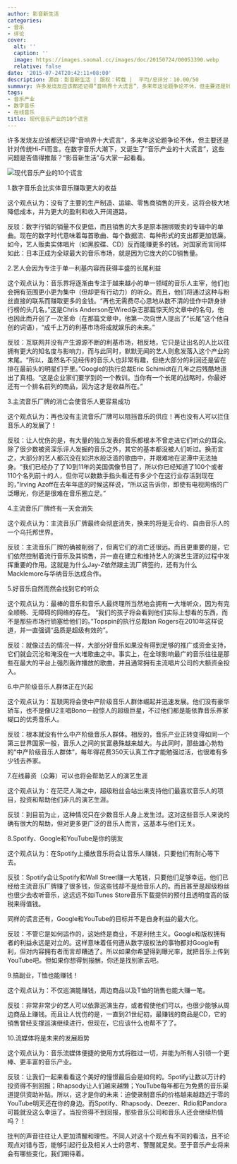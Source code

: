 ```yaml
---
author: 影音新生活
categories:
- 音乐
- 评论
cover:
  alt: ''
  caption: ''
  image: https://images.soomal.cc/images/doc/20150724/00053390.webp
  relative: false
date: '2015-07-24T20:42:11+08:00'
description: 源自：影音新生活 | 版权：转载 |  平均/总评分：10.00/50
summary: 许多发烧友应该都还记得“音响界十大谎言”，多来年这论题争论不休，但主要还是针对传统Hi-Fi而言。在数字音乐大潮下，又诞生了“音乐产业的十大谎言”，这些问题是否值得推敲？批判的声音往往让人更加清醒和理性。不同人对这十个观点有不同的看法，且不论观点对错与否，能够引起行业及相关人士的思考、警醒就足矣。
tags:
- 音乐产业
- 数字音乐
- 在线音乐
title: 现代音乐产业的10个谎言
---
```


许多发烧友应该都还记得“音响界十大谎言”，多来年这论题争论不休，但主要还是针对传统Hi-Fi而言。在数字音乐大潮下，又诞生了“音乐产业的十大谎言”，这些问题是否值得推敲？“影音新生活”与大家一起看看。 

![现代音乐产业的10个谎言](https://images.soomal.cc/images/doc/20150724/00053390.webp)





1.数字音乐会比实体音乐赚取更大的收益

这个观点认为：没有了主要的生产制造、运输、零售商销售的开支，这将会极大地降低成本，并为更大的盈利和收入开阔道路。

反驳：数字行销的销量不仅更低，而且销售的大多是原本捆绑贩卖的专辑中的单曲。现在的数字时代意味着每首歌曲、每个数据流、每种形式的支出都更加低廉。如今，艺人贩卖实体唱片（如黑胶碟、CD）反而能赚更多的钱。对国家而言同样如此：日本正成为全球最大的音乐市场，就是因为它庞大的CD销售量。

2.艺人会因为专注于单一利基内容而获得丰盛的长尾利益

这个观点认为：音乐界将逐渐由专注于越来越小的单一领域的音乐人主宰，他们也会拥有范围更小更为集中（但却更有行动力）的听众。而且，他们将通过这种与粉丝直接的联系而赚取更多的金钱。“再也无需费尽心思地从数不清的佳作中跻身排行榜的头几名，”这是Chris Anderson在Wired杂志那篇惊天的文章中的名句，他也因此而开创了一次革命（在那篇文章中，他第一次向世人提出了“长尾”这个他自创的词语），“成千上万的利基市场将成就娱乐的未来。”

反驳：互联网并没有产生源源不断的利基市场，相反地，它只是让出名的人比以往拥有更大的知名度与影响力，而与此同时，默默无闻的艺人则愈发落入这个产业的末尾。“所以，虽然名不见经传的音乐人也非常有趣，但绝大部分的利润还是留在排在最前头的明星们手里。”Google的执行总裁Eric Schimidt在几年之后残酷地道出了真相。“这是企业家们要学到的一个教训。当你有一个长尾的战略时，你最好还有一个排名前列的商品，因为这才是收益所在。”

3.主流音乐厂牌的消亡会使音乐人更容易成功

这个观点认为：再也没有主流音乐厂牌可以阻挡音乐的供应！再也没有人可以拦住音乐人的发展了！

反驳：让人忧伤的是，有大量的独立发表的音乐都根本不曾走进它们听众的耳朵。除了很少数被资深乐评人发掘的音乐之外，其它的基本都没被人们听过。换而言之，大部分的艺人都沉没在如洪水般泛滥的歌曲中，并艰难地在泥潭中无法抽身。“我们已经办了了10到11年的美国偶像节目了，所以你已经知道了100个或者110个名列前十的人，但你可以数数手指头看还有多少个在这行业存活到现在的，”Irving Azoff在去年年底的时候这样说，“所以这告诉你，即使有电视网络的广泛曝光，你还是很难在音乐圈立足。”

4.主流音乐厂牌终有一天会消失

这个观点认为：主流音乐厂牌最终会彻底消失，换来的将是无合约、自由音乐人的一个乌托邦世界。

反驳：主流音乐厂牌的确被削弱了，但离它们的消亡还很远。而且更重要的是，它们依然控制着流行音乐及其销售，并一直在建立和维持艺人的演艺生涯的过程中发挥重要的作用。这就是为什么Jay-Z依然跟主流厂牌签约，还有为什么Macklemore与华纳音乐达成合作。

5.好音乐自然而然会找到它的听众

这个观点认为：最棒的音乐和音乐人最终理所当然地会拥有一大堆听众，因为有完全顺畅、无障碍的网络的存在。
“我们的孩子将会看到他们实际上想看的东西，而不是那些市场行销塞给他们的。”Topspin的执行总裁Ian Rogers在2010年这样说道，并一直强调“品质是超级有效的”。

反驳：就像过去的情况一样，大部分好音乐如果没有得到足够的推广或资金支持，它们就会沉沦和淹没在一大堆歌曲之中。事实上，在全球影响最广的音乐往往是那些在最大的平台上强烈轰炸播放的歌曲，并且通常拥有主流唱片公司的大额资金投入。

6.中产阶级音乐人群体正在兴起

这个观点认为：互联网将会使中产阶级音乐人群体崛起并迅速发展。他们没有豪华轿车，也不是像U2主唱Bono一般惊人的超级巨星，不过他们都是能依靠音乐养家糊口的优秀音乐人。

反驳：根本就没有什么中产阶级音乐人群体。相反的，音乐产业正转变得如同一个第三世界国家一般，音乐人之间的贫富悬殊越来越大。与此同时，那些雄心勃勃的“中产阶级音乐人群体”，每年得花费350天认真工作才能勉强过活，也很难有多少钱去养家。

7.在线募资（众筹）可以也将会帮助艺人的演艺生涯

这个观点认为：在茫茫人海之中，超级粉丝会站出来支持他们最喜欢音乐人的项目，投资和帮助他们非凡的演艺生涯。

反驳：到目前为止，这种情况只在少数音乐人身上发生过。这对这些音乐人来说的确有很大的帮助，但对更多更广泛的音乐人而言，这基本与他们无关。

8.Spotify、Google和YouTube是你的朋友

这个观点认为：在Spotify上播放音乐将会让音乐人赚钱，只要他们有耐心等下去。

反驳：Spotify会让Spotify和Wall Street赚一大笔钱，只要他们足够幸运。他们已经给主流音乐厂牌赚了很多钱，但这些钱却不是给音乐人的。而且甚至是超级粉丝也很少去收听音乐，这远远不如iTunes Store音乐下载提供的预付且透明度高的版税来得值钱。

同样的谎言还有，Google和YouTube的目标并不是自身利益的最大化。

反驳：不管它是如何运作的，这始终是商业，不是利他主义。Google和版权拥有者的利益永远是对立的。这样意味着任何遵从数字版权法的事物都对Google有利，但对内容拥有者而言却糟透了。所以如果你希望得到曝光率，就把音乐上传到YouTube吧。但如果你想得到报酬，你还是找别家去吧。

9.搞副业，T恤也能赚钱！

这个观点认为：不仅巡演能赚钱，周边商品以及T恤的销售也能大赚一笔。

反驳：非常非常少的艺人可以依靠巡演生存，或者假使他们可以，也很少能够从周边商品上赚钱。而且让人忧伤的是，一直到21世纪初，最赚钱的商品是CD，它的销售曾经支撑巡演继续进行，但现在，它应该什么也帮不了了。

10.流媒体将是未来的发展趋势

这个观点认为：音乐流媒体便捷的使用方式将胜过一切，并能为所有人引领一个更棒、更丰富的音乐产业。

反驳：让我们一起来看看这个美好的憧憬最后会是如何的。Spotify让数以万计的投资得不到回报；Rhapsody让人们越来越懒；YouTube每年都在为免费的音乐渠道提供资助补贴。所以，这才是你的未来：迫使录制音乐的价格越来越趋近于零的YouTube明天还在你的身边。而Spotify、Rhapsody、Deezer、Rdio和Pandora可能就没这么幸运了。当投资得不到回报，那些音乐公司和音乐人还会继续热情吗？！

批判的声音往往让人更加清醒和理性。不同人对这十个观点有不同的看法，且不论观点对错与否，能够引起行业及相关人士的思考、警醒就足矣。至于音乐产业将来会有哪些变化，我们期待着。